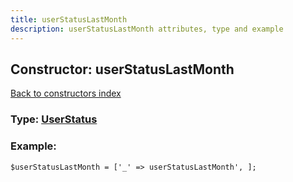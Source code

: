 ```yaml
---
title: userStatusLastMonth
description: userStatusLastMonth attributes, type and example
---
```

## Constructor: userStatusLastMonth  
[Back to constructors index](index.md)






### Type: [UserStatus](../types/UserStatus.md)


### Example:

```
$userStatusLastMonth = ['_' => userStatusLastMonth', ];
```